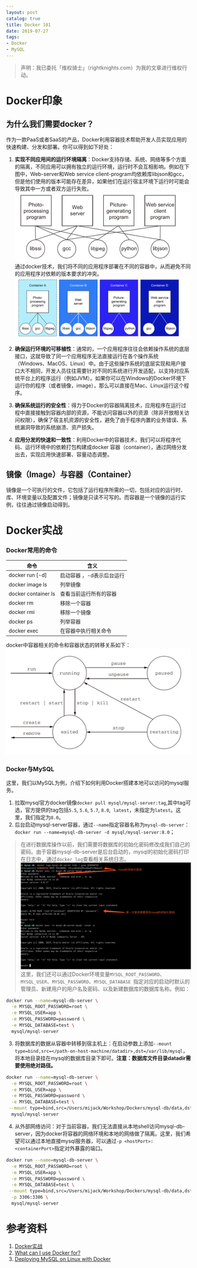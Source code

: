 ```yaml
---
layout: post
catalog: true
title: Docker 101
date: 2019-07-27
tags: 
- Docker
- MySQL
---
```

> 声明：我已委托「维权骑士」（rightknights.com）为我的文章进行维权行动。

# Docker印象
## 为什么我们需要docker？
作为一款PaaS或者SaaS的产品，Docker利用容器技术帮助开发人员实现应用的快速构建、分发和部署。你可以得到如下好处：

1. **实现不同应用间的运行环境隔离**：Docker支持存储、系统、网络等多个方面的隔离，不同应用可以拥有独立的运行环境，运行时不会互相影响。例如在下图中，Web-server和Web service client-program均依赖库libjson和gcc，但是他们使用的版本可能存在差异，如果他们在运行宿主环境下运行时可能会导致其中一方或者双方运行失败。
![](/imgs/docker-sample.png)
通过docker技术，我们将不同的应用程序部署在不同的容器中，从而避免不同的应用程序对依赖的版本要求的冲突。
![](/imgs/docker-good-sample.png)


2. **确保运行环境的可移植性**：通常的，一个应用程序往往会依赖操作系统的底层接口，这就导致了同一个应用程序无法直接运行在各个操作系统（Windows、MacOS、Linux）中。由于这些操作系统的底层实现和用户接口大不相同，开发人员往往需要针对不同的系统进行开发适配，以支持对应系统平台上的程序运行（例如JVM）。如果你可以在Windows的Docker环境下运行你的程序（或者镜像，image），那么可以直接在Mac、Linux运行这个程序。

3. **确保系统运行的安全性**：得力于Docker的容器隔离技术，应用程序在运行过程中直接接触到容器内部的资源，不能访问容器以外的资源（除非开放相关访问权限），确保了宿主机资源的安全性，避免了由于程序内置的业务错误、系统漏洞导致的系统崩溃、资产损失。

4. **应用分发的快速和一致性**：利用Docker中的容器技术，我们可以将程序代码、运行环境中的依赖打包构建成docker 容器（container），通过网络分发出去，实现应用快速部署、容量动态调整。

## 镜像（Image）与容器（Container）
镜像是一个可执行的文件，它包括了运行程序所需的一切，包括对应的运行时、库、环境变量以及配置文件；镜像是只读不可写的。而容器是一个镜像的运行实例，往往通过镜像启动得到。

# Docker实战
### Docker常用的命令

|**命令**|**含义**|
| ----------------- | ---------------------------------------------------------- |
|docker run [-d] <container name>|启动容器 <container name>，-d表示后台运行|
|docker image ls| 列举镜像|
|docker container ls | 查看当前运行所有的容器|
|docker rm | 移除一个容器|
|docker rmi | 移除一个镜像|
|docker ps | 列举容器|
|docker exec|在容器中执行相关命令|

docker中容器相关的命令和容器状态的转移关系如下：
![](/imgs/docker-container-commands.png)

### Docker与MySQL
这里，我们以MySQL为例，介绍下如何利用Docker搭建本地可以访问的mysql服务。

1. 拉取mysql官方docker镜像`docker pull mysql/mysql-server:tag`,其中tag可选，官方提供的tag包括`5.5`, `5.6`, `5.7`, `8.0`,  `latest`，未指定为`latest`。这里，我们指定为`8.0`。
2. 后台启动mysql-server容器，通过`--name`指定容器名称为`mysql-db-server`：`docker run --name=mysql-db-server -d mysql/mysql-server:8.0`；
> 在进行数据库操作以前，我们需要将数据库的初始化密码修改成我们自己的密码。由于容器mysql-db-server是后台启动的，mysql的初始化密码打印在日志中，通过`docker log`查看相关系统日志。
![](/imgs/docker-mysql-init-login.png)
这里，我们还可以通过Docker环境变量`MYSQL_ROOT_PASSWORD`、`MYSQL_USER`、`MYSQL_PASSWORD`、`MYSQL_DATABASE `指定对应的启动时默认的管理员、新建用户的用户名及密码、以及新建数据库的数据库名称。例如：
```bash
docker run --name=mysql-db-server \
  -e MYSQL_ROOT_PASSWORD=root \
  -e MYSQL_USER=app \
  -e MYSQL_PASSWORD=password \
  -e MYSQL_DATABASE=test \
  mysql/mysql-server
```
3. 将数据库的数据从容器中转移到宿主机上：在启动参数上添加`--mount type=bind,src=</path-on-host-machine/datadir>,dst=/var/lib/mysql`，将本地目录挂在mysql的数据库目录下即可。**注意：数据库文件目录datadir需要使用绝对路径。**
```bash
docker run --name=mysql-db-server \
  -e MYSQL_ROOT_PASSWORD=root \
  -e MYSQL_USER=app \
  -e MYSQL_PASSWORD=password \
  -e MYSQL_DATABASE=test \
 --mount type=bind,src=/Users/mijack/Workshop/Dockers/mysql-db/data,dst=/var/lib/mysql \
  mysql/mysql-server
```
4. 从外部网络访问：对于当前容器，我们无法直接从本地shell访问mysql-db-server，因为docker将容器的网络环境和本地的网络做了隔离。这里，我们希望可以通过本地直接mysql服务器，可以通过`-p <hostPort>:<containerPort>`指定对外暴露的端口。
```bash
docker run --name=mysql-db-server \
  -e MYSQL_ROOT_PASSWORD=root \
  -e MYSQL_USER=app \
  -e MYSQL_PASSWORD=password \
  -e MYSQL_DATABASE=test \
 --mount type=bind,src=/Users/mijack/Workshop/Dockers/mysql-db/data,dst=/var/lib/mysql \
  -p 3306:3306 \
  mysql/mysql-server
```
# 参考资料
1.  [Docker实战](https://book.douban.com/subject/26928415/)
2. [What can I use Docker for?](https://docs.docker.com/engine/docker-overview/#what-can-i-use-docker-for)
3. [Deploying MySQL on Linux with Docker](https://dev.mysql.com/doc/mysql-installation-excerpt/5.5/en/linux-installation-docker.html)
